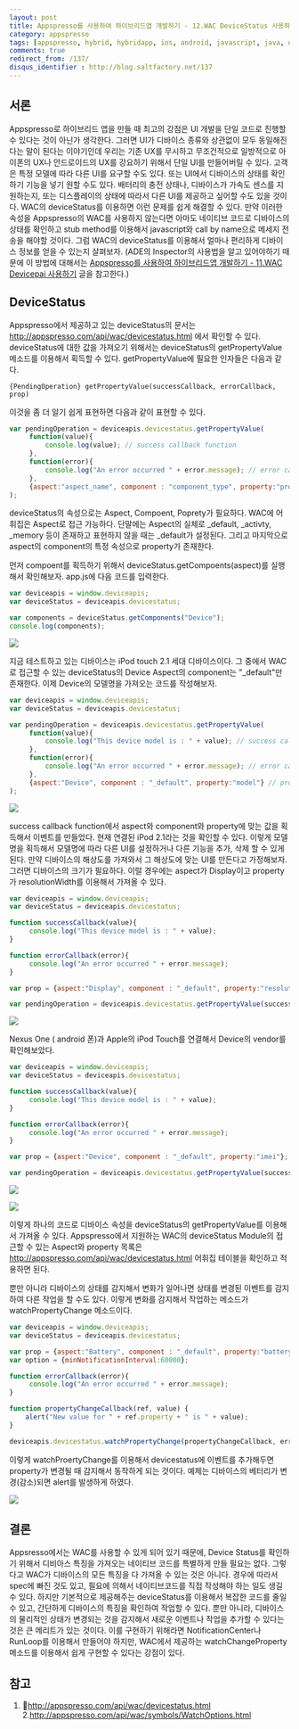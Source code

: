 ```yaml
---
layout: post
title: Appspresso를 사용하여 하이브리드앱 개발하기 - 12.WAC DeviceStatus 사용하기
category: appspresso
tags: [appspresso, hybrid, hybridapp, ios, android, javascript, java, objective-c, wac, devicestatus]
comments: true
redirect_from: /137/
disqus_identifier : http://blog.saltfactory.net/137
---
```


## 서론

Appspresso로 하이브리드 앱을 만들 때 최고의 강점은 UI 개발을 단일 코드로 진행할 수 있다는 것이 아닌가 생각한다. 그러면 UI가 디바이스 종류와 상관없이 모두 동일해진다는 말이 된다는 이야기인데 우리는 기존 UX를 무시하고 무조건적으로 일방적으로 아이폰의 UX나 안드로이드의 UX를 강요하기 위해서 단일 UI를 만들어버릴 수 있다. 고객은 특정 모델에 따라 다른 UI를 요구할 수도 있다.  또는 UI에서 디바이스의 상태를 확인하기 기능을 넣기 원할 수도 있다. 배터리의 충전 상태나, 디바이스가 가속도 센스를 지원하는지, 또는 디스플레이의 상태에 따라서 다른 UI를 제공하고 싶어할 수도 있을 것이다. WAC의 deviceStatus를 이용하면 이런 문제를 쉽게 해결할 수 있다. 만약 이러한 속성을  Appspresso의 WAC를 사용하지 않는다면 아마도 네이티브 코드로 디바이스의 상태를 확인하고 stub method를 이용해서 javascript와 call by name으로 메세지 전송을 해야할 것이다. 그럼 WAC의 deviceStatus를 이용해서 얼마나 편리하게 디바이스 정보를 얻을 수 있는지 살펴보자.
(ADE의 Inspector의 사용법을 알고 있어야하기 때문에 이 방법에 대해서는 [Appspresso를 사용하여 하이브리드앱 개발하기 - 11.WAC Devicepai 사용하기](http://blog.saltfactory.net/136) 글을 참고한다.)

<!--more-->

## DeviceStatus

Appspresso에서 제공하고 있는 deviceStatus의 문서는 http://appspresso.com/api/wac/devicestatus.html 에서 확인할 수 있다.
deviceStatus에 대한 값을 가져오기 위해서는 deviceStatus의 getPropertyValue 메소드를 이용해서 획득할 수 있다. getPropertyValue에 필요한 인자들은 다음과 같다.

```
{PendingOperation} getPropertyValue(successCallback, errorCallback, prop)
```

이것을 좀 더 알기 쉽게 표현하면 다음과 같이 표현할 수 있다.

```javascript
var pendingOperation = deviceapis.devicestatus.getPropertyValue(
 	 function(value){
		 console.log(value); // success callback function
	 },  
	 function(error){
		 console.log("An error occurred " + error.message); // error callback function
	 },
	 {aspect:"aspect_name", component : "component_type", property:"property_name"} // property options
);
```

deviceStatus의 속성으로는 Aspect, Compoent, Poprety가 필요하다. WAC에 어휘집은 Aspect로 접근 가능하다. 단말에는 Aspect의 실체로 _default, _activty, _memory 등이 존재하고 표현하지 않을 때는 _default가 설정된다. 그리고 마지막으로 aspect의 component의 특정 속성으로 property가 존재한다.

먼저 compoent를 획득하기 위해서 deviceStatus.getCompoents(aspect)를 실행해서 확인해보자.
app.js에 다음 코드를 입력한다.

```javascript
var deviceapis = window.deviceapis;
var deviceStatus = deviceapis.devicestatus;

var components = deviceStatus.getComponents("Device");
console.log(components);
```

![](https://hbn-blog-assets.s3.ap-northeast-2.amazonaws.com/a37786c2-796d-4baa-82fc-6a36e113daac)

지금 테스트하고 있는 디바이스는 iPod touch 2.1 세대 디바이스이다. 그 중에서 WAC로 접근할 수 있는 deviceStatus의 Device Aspect의 component는 "_default"만 존재한다. 이제 Device의 모델명을 가져오는 코드를 작성해보자.

```javascript
var deviceapis = window.deviceapis;
var deviceStatus = deviceapis.devicestatus;

var pendingOperation = deviceapis.devicestatus.getPropertyValue(
	 function(value){
		 console.log("This device model is : " + value); // success callback function
	 },  
	 function(error){
		 console.log("An error occurred " + error.message); // error callback function
	 },
	 {aspect:"Device", component : "_default", property:"model"} // property reference
);
```

![](https://hbn-blog-assets.s3.ap-northeast-2.amazonaws.com/b71634f1-f16f-4f4c-af39-160456d5239c)

success callback function에서 aspect와 component와 property에 맞는 값을 획득해서 이벤트를 만들었다. 현재 연결된 iPod 2.1라는 것을 확인할 수 있다. 이렇게 모델명을 획득해서 모델명에 따라 다른 UI를 설정하거나 다른 기능을 추가, 삭제 할 수 있게 된다. 만약 디바이스의 해상도를 가져와서 그 해상도에 맞는 UI를 만든다고 가정해보자. 그러면 디바이스의 크기가 필요하다. 이럴 경우에는 aspect가 Display이고 property가 resolutionWidth를 이용해서 가져올 수 있다.

```javascript
var deviceapis = window.deviceapis;
var deviceStatus = deviceapis.devicestatus;

function successCallback(value){
	 console.log("This device model is : " + value);
}

function errorCallback(error){
	 console.log("An error occurred " + error.message);
}

var prop = {aspect:"Display", component : "_default", property:"resolutionWidth"};

var pendingOperation = deviceapis.devicestatus.getPropertyValue(successCallback, errorCallback, prop);
```

![](https://hbn-blog-assets.s3.ap-northeast-2.amazonaws.com/4bf313c9-a615-4057-a1d4-1a67fd77fb81)

Nexus One ( android 폰)과 Apple의 iPod Touch를 연결해서 Device의 vendor를 확인해보았다.

```javascript
var deviceapis = window.deviceapis;
var deviceStatus = deviceapis.devicestatus;

function successCallback(value){
	 console.log("This device model is : " + value);
}

function errorCallback(error){
	 console.log("An error occurred " + error.message);
}

var prop = {aspect:"Device", component : "_default", property:"imei"};

var pendingOperation = deviceapis.devicestatus.getPropertyValue(successCallback, errorCallback, prop);
```

![](https://hbn-blog-assets.s3.ap-northeast-2.amazonaws.com/3e409ec0-dfba-4525-ad6f-898eac54d87e)

![](https://hbn-blog-assets.s3.ap-northeast-2.amazonaws.com/38ae5218-4164-42ba-bfa6-b83add59c3d9)

이렇게 하나의 코드로 디바이스 속성을 deviceStatus의 getPropertyValue를 이용해서 가져올 수 있다. Appspresso에서 지원하는 WAC의 deviceStatus Module의 접근할 수 있는 Aspect와 property 목록은 http://appspresso.com/api/wac/devicestatus.html 어휘집 테이블을 확인하고 적용하면 된다.

뿐만 아니라 디바이스의 상태를 감지해서 변화가 일어나면 상태를 변경된 이벤트를 감지하여 다른 작업을 할 수도 있다. 이렇게 변화를 감지해서 작업하는 메소드가 watchPropertyChange 메소드이다.

```javascript
var deviceapis = window.deviceapis;
var deviceStatus = deviceapis.devicestatus;

var prop = {aspect:"Battery", component : "_default", property:"batteryLevel"};
var option = {minNotificationInterval:60000};

function errorCallback(error){
	 console.log("An error occurred " + error.message);
}

function propertyChangeCallback(ref, value) {
	alert("New value for " + ref.property + " is " + value);
}

deviceapis.devicestatus.watchPropertyChange(propertyChangeCallback, errorCallback, prop, option);
```

이렇게 watchProertyChange를 이용해서 devicestatus에 이벤트를 추가해두면 property가 변경될 때 감지해서 동작하게 되는 것이다. 예제는 디바이스의 베터리가 변경(감소)되면 alert를 발생하게 하였다.

![](https://hbn-blog-assets.s3.ap-northeast-2.amazonaws.com/8e42c0ff-37a1-49d0-b4df-c4d04329d9c9)

## 결론

Appsresso에서는 WAC를 사용할 수 있게 되어 있기 때문에, Device Status를 확인하기 위해서 디비아스 특징을 가져오는 네이티브 코드를 특별하게 만들 필요는 없다. 그렇다고 WAC가 디바이스의 모든 특징을 다 가져올 수 있는 것은 아니다. 경우에 따라서 spec에 빠진 것도 있고, 필요에 의해서 네이티브코드를 직접 작성해야 하는 일도 생길 수 있다. 하지만 기본적으로 제공해주는 deviceStatus를 이용해서 복잡한 코드를 줄일 수 있고, 간단하게 디바이스의 특징을 확인하여 작업할 수 있다. 뿐만 아니라, 디바이스의 물리적인 상태가 변경되는 것을 감지해서 새로운 이벤트나 작업을 추가할 수 있다는 것은 큰 메리트가 있는 것이다. 이를 구현하기 위해라면 NotificationCenter나 RunLoop를 이용해서 만들어야 하지만, WAC에서 제공하는 watchChangeProperty 메소드를 이용해서 쉽게 구현할 수 있다는 강점이 있다.

## 참고

1. http://appspresso.com/api/wac/devicestatus.html
2.http://appspresso.com/api/wac/symbols/WatchOptions.html

